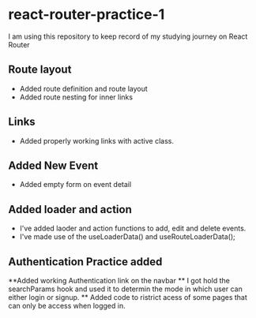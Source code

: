 # react-router-practice-1

I am using this repository to keep record of my studying journey on React Router

## Route layout

- Added route definition and route layout
- Added route nesting for inner links

## Links

- Added properly working links with active class.

## Added New Event

- Added empty form on event detail

## Added loader and action

- I've added laoder and action functions to add, edit and delete events.
- I've made use of the useLoaderData() and useRouteLoaderData();

## Authentication Practice added

**Added working Authentication link on the navbar
** I got hold the searchParams hook and used it to determin the mode in which user can either login or signup.
** Added code to ristrict acess of some pages that can only be access when logged in.
